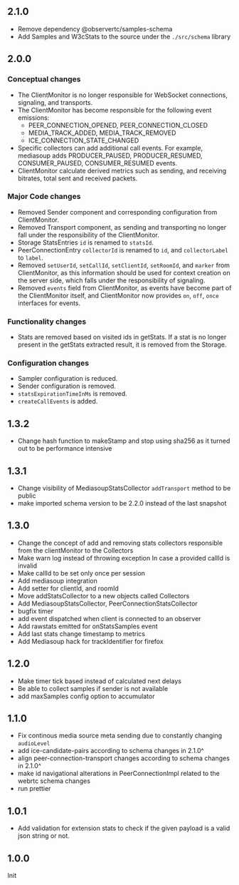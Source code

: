 ## 2.1.0
 * Remove dependency @observertc/samples-schema
 * Add Samples and W3cStats to the source under the `./src/schema` library

## 2.0.0

### Conceptual changes

 * The ClientMonitor is no longer responsible for WebSocket connections, signaling, and transports.
 * The ClientMonitor has become responsible for the following event emissions:
	- PEER_CONNECTION_OPENED, PEER_CONNECTION_CLOSED
	- MEDIA_TRACK_ADDED, MEDIA_TRACK_REMOVED
	- ICE_CONNECTION_STATE_CHANGED
 * Specific collectors can add additional call events. For example, mediasoup adds PRODUCER_PAUSED, PRODUCER_RESUMED, CONSUMER_PAUSED, CONSUMER_RESUMED events.
 * ClientMonitor calculate derived metrics such as sending, and receiving bitrates, total sent and received packets.
 

### Major Code changes

 * Removed Sender component and corresponding configuration from ClientMonitor.
 * Removed Transport component, as sending and transporting no longer fall under the responsibility of the ClientMonitor.
 * Storage StatsEntries `id` is renamed to `statsId`.
 * PeerConnectionEntry `collectorId` is renamed to `id`, and `collectorLabel` to `label`.
 * Removed `setUserId`, `setCallId`, `setClientId`, `setRoomId`, and `marker` from ClientMonitor, as this information should be used for context creation on the server side, which falls under the responsibility of signaling.
 * Removed `events` field from ClientMonitor, as events have become part of the ClientMonitor itself, and ClientMonitor now provides `on`, `off`, `once` interfaces for events.

### Functionality changes

 * Stats are removed based on visited ids in getStats. If a stat is no longer present in the getStats extracted result, it is removed from the Storage.

### Configuration changes

 * Sampler configuration is reduced.
 * Sender configuration is removed.
 * `statsExpirationTimeInMs` is removed.
 * `createCallEvents` is added.




## 1.3.2
 * Change hash function to makeStamp and stop using sha256 as it turned out to be performance intensive

## 1.3.1
 * Change visibility of MediasoupStatsCollector `addTransport` method to be public
 * make imported schema version to be 2.2.0 instead of the last snapshot

## 1.3.0
 * Change the concept of add and removing stats collectors responsible from the clientMonitor to the Collectors
 * Make warn log instead of throwing exception In case a provided callId is invalid 
 * Make callId to be set only once per session
 * Add mediasoup integration
 * Add setter for clientId, and roomId
 * Move addStatsCollector to a new objects called Collectors
 * Add MediasoupStatsCollector, PeerConnectionStatsCollector
 * bugfix timer
 * add event dispatched when client is connected to an observer
 * Add rawstats emitted for onStatsSamples event
 * Add last stats change timestamp to metrics
 * Add Mediasoup hack for trackIdentifier for firefox

## 1.2.0
 * Make timer tick based instead of calculated next delays
 * Be able to collect samples if sender is not available
 * add maxSamples config option to accumulator

## 1.1.0
 * Fix continous media source meta sending due to constantly changing `audioLevel`
 * add ice-candidate-pairs according to schema changes in 2.1.0^
 * align peer-connection-transport changes according to schema changes in 2.1.0^
 * make id navigational alterations in PeerConnectionImpl related to the webrtc schema changes
 * run prettier

## 1.0.1

 * Add validation for extension stats to check if the given payload is a valid json string or not.

## 1.0.0

Init
